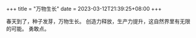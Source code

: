 +++
title = "万物生长"
date = 2023-03-12T21:39:25+08:00
+++

春天到了，种子发芽，万物生长。 创造力释放，生产力提升，这自然界里有无限的可能。 勇敢点。
